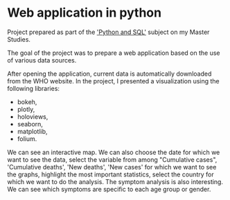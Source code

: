 # Web application in python


Project prepared as part of the ['Python and SQL'](https://usosweb.wne.uw.edu.pl/kontroler.php?_action=katalog2/przedmioty/pokazPrzedmiot&kod=2400-DS1SQL) subject on my Master Studies.


The goal of the project was to prepare a web application based on the use of various data sources.

After opening the application, current data is automatically downloaded from the WHO website. 
In the project, I presented a visualization using the following libraries:
- bokeh,
- plotly,
- holoviews,
- seaborn,
- matplotlib,
- folium.

We can see an interactive map. We can also choose the date for which we want to see the data, select the variable from among "Cumulative cases", 'Cumulative deaths', 'New deaths', 'New cases' for which we want to see the graphs, highlight the most important statistics, select the country for which we want to do the analysis.
The symptom analysis is also interesting. We can see which symptoms are specific to each age group or gender.
